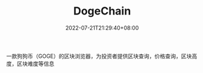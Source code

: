 ﻿---
weight: 
title: "DogeChain"
description: "一款狗狗币（GOGE）的区块浏览器，为投资者提供区块查询，价格查询，区块高度，区块难度等信息"
date: 2022-07-21T21:29:40+08:00
lastmod: 2022-07-21T09:55:40+08:00
draft: false
authors: ["Cindy"]
featuredImage: "dogechain.png"
link: "https://dogechain.info/"
tags: ["区块链浏览器","DogeChain"]
categories: ["navigation"]
navigation: ["区块链浏览器"]
lightgallery: true
toc: true
pinned: false
recommend: false
recommend1: false
---
一款狗狗币（GOGE）的区块浏览器，为投资者提供区块查询，价格查询，区块高度，区块难度等信息
